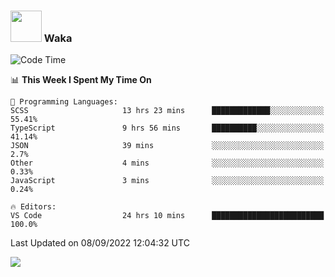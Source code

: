 ### <img src="https://media.giphy.com/media/VgCDAzcKvsR6OM0uWg/giphy.gif" width="50"> Waka

  <!--START_SECTION:waka-->
![Code Time](http://img.shields.io/badge/Code%20Time-837%20hrs%2048%20mins-blue)

📊 **This Week I Spent My Time On** 

```text
💬 Programming Languages: 
SCSS                     13 hrs 23 mins      █████████████░░░░░░░░░░░░   55.41% 
TypeScript               9 hrs 56 mins       ██████████░░░░░░░░░░░░░░░   41.14% 
JSON                     39 mins             ░░░░░░░░░░░░░░░░░░░░░░░░░   2.7% 
Other                    4 mins              ░░░░░░░░░░░░░░░░░░░░░░░░░   0.33% 
JavaScript               3 mins              ░░░░░░░░░░░░░░░░░░░░░░░░░   0.24%

🔥 Editors: 
VS Code                  24 hrs 10 mins      █████████████████████████   100.0%

```


 Last Updated on 08/09/2022 12:04:32 UTC
<!--END_SECTION:waka-->

<img src="https://github-readme-stats-gilt-tau.vercel.app/api/top-langs/?username=pinto-hub&layout=compact&theme=dracula" />
